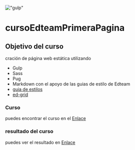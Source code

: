 !["gulp"](https://www.google.com/url?sa=i&source=images&cd=&ved=2ahUKEwjz4rSvzIXgAhXQHbkGHXHYA7cQjRx6BAgBEAU&url=https%3A%2F%2Fmedium.com%2Fargo-group-international-holdings-ltd%2Ffun-with-gulp-tasks-f409417fb90c&psig=AOvVaw3EOabpVt6Vc7cbdjO5vQgJ&ust=1548391067394386) 

# cursoEdteamPrimeraPagina

## Objetivo del curso
cración de página web estática utilizando 
* Gulp
* Sass
* Pug
* Markdown
con el apoyo de las guias de estilo de Edteam
* [guia de estilos](https://ux.ed.team/)
* [ed-grid](https://ed-grid.com/)

### Curso
puedes encontrar el curso en el [Enlace](https://ed.team/cursos/pagina-web)


### resultado del curso
puedes ver el resultado en [Enlace](https://silly-kare-330f78.netlify.com/)

